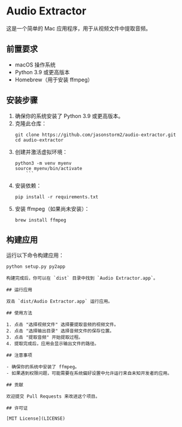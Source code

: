 # Audio Extractor

   这是一个简单的 Mac 应用程序，用于从视频文件中提取音频。

   ## 前置要求

   - macOS 操作系统
   - Python 3.9 或更高版本
   - Homebrew（用于安装 ffmpeg）

   ## 安装步骤

   1. 确保你的系统安装了 Python 3.9 或更高版本。
   2. 克隆此仓库：
      ```
      git clone https://github.com/jasonstorm2/audio-extractor.git
      cd audio-extractor
      ```
   3. 创建并激活虚拟环境：
      ```
      python3 -m venv myenv
      source myenv/bin/activate
          ```
   4. 安装依赖：
      ```
      pip install -r requirements.txt
      ```
   5. 安装 ffmpeg（如果尚未安装）：
      ```
      brew install ffmpeg
      ```

   ## 构建应用

   运行以下命令构建应用：
   ```
   python setup.py py2app
   
构建完成后，你可以在 `dist` 目录中找到 `Audio Extractor.app`。

   ## 运行应用

   双击 `dist/Audio Extractor.app` 运行应用。

   ## 使用方法

   1. 点击 "选择视频文件" 选择要提取音频的视频文件。
   2. 点击 "选择输出目录" 选择音频文件的保存位置。
   3. 点击 "提取音频" 开始提取过程。
   4. 提取完成后，应用会显示输出文件的路径。

## 注意事项

   - 确保你的系统中安装了 ffmpeg。
   - 如果遇到权限问题，可能需要在系统偏好设置中允许运行来自未知开发者的应用。

## 贡献

欢迎提交 Pull Requests 来改进这个项目。

## 许可证

[MIT License](LICENSE)
